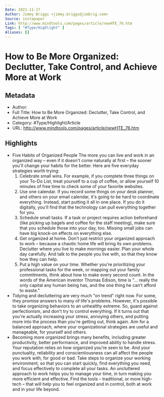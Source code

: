 ```yaml
---
Date: 2021-11-17
Author: Jimmy Briggs <jimmy.briggs@jimbrig.com>
Source: instapaper
Link: http://www.mindtools.com/pages/article/newHTE_76.htm
Tags: [ "#Type/Highlight" ]
Aliases: []
---
```

# How to Be More Organized: Declutter, Take Control, and Achieve More at Work

## Metadata
- Author: 
- Full Title: How to Be More Organized: Declutter, Take Control, and Achieve More at Work
- Category: #Type/Highlight/Article
- URL: http://www.mindtools.com/pages/article/newHTE_76.htm

## Highlights
- Five Habits of Organized People
  The more you can live and work in an organized way – even if it doesn't come naturally at first – the sooner you'll change your habits for the better. Here are five everyday strategies worth trying:
  1. Celebrate small wins. For example, if you complete three things on your To-Do List, treat yourself to a cup of coffee, or allow yourself 10 minutes of free time to check some of your favorite websites.
  2. Use one calendar. If you record some things on your desk planner, and others on your email calendar, it's going to be hard to coordinate everything. Instead, start putting it all in one place. If you do it digitally, you'll find that the technology can pull everything together for you.
  3. Schedule small tasks. If a task or project requires action beforehand (like picking up bagels and coffee for the staff meeting), make sure that you schedule those into your day, too. Missing small jobs can have big knock-on effects on everything else.
  4. Get organized at home. Don't just restrict your organized approach to work – because a chaotic home life will bring its own problems. Declutter where you live to make mornings easier. Plan your whole day carefully. And talk to the people you live with, so that they know how they can help.
  5. Put a high value on your time. Whether you're prioritizing your professional tasks for the week, or mapping out your family commitments, think about how to make every second count. In the words of the American inventor Thomas Edison, time is "… really the only capital any human being has, and the one thing he can't afford to waste."
- Tidying and decluttering are very much "on trend" right now. For some, they promise answers to many of life's problems. However, it's possible to take organizing behaviors to an unhealthy extreme. So, guard against perfectionism, and don't try to control everything.
  If it turns out that you're actually increasing your stress, annoying others, and putting more into the process than you're getting out, think again.
  Aim for a balanced approach, where your organizational strategies are useful and manageable, for yourself and others.
- Becoming more organized brings many benefits, including greater productivity, better performance, and improved ability to handle stress.
  Your reputation relies on how organized you're seen to be. And your punctuality, reliability and conscientiousness can all affect the people you work with, for good or bad.
  Take steps to organize your working environment, so that you can start quickly, find everything you need, and focus effectively to complete all your tasks.
  An uncluttered approach to work helps you to manage your time, in turn making you more efficient and effective.
  Find the tools – traditional, or more high-tech – that will help you to feel organized and in control, both at work and in your life beyond.
